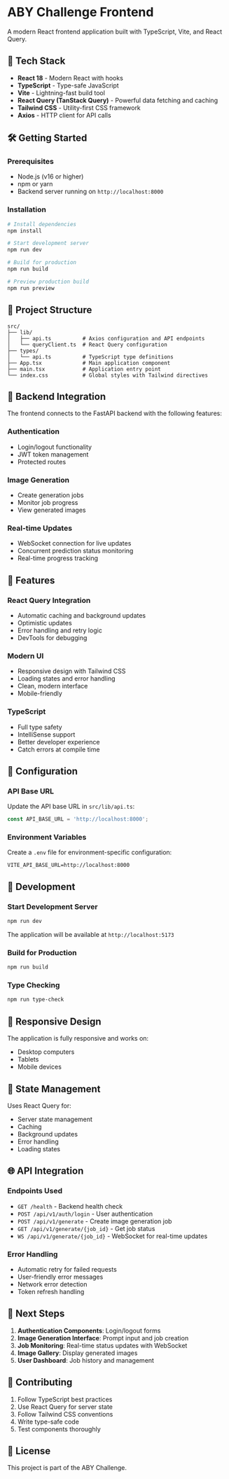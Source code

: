# ABY Challenge Frontend

A modern React frontend application built with TypeScript, Vite, and React Query.

## 🚀 Tech Stack

- **React 18** - Modern React with hooks
- **TypeScript** - Type-safe JavaScript
- **Vite** - Lightning-fast build tool
- **React Query (TanStack Query)** - Powerful data fetching and caching
- **Tailwind CSS** - Utility-first CSS framework
- **Axios** - HTTP client for API calls

## 🛠️ Getting Started

### Prerequisites

- Node.js (v16 or higher)
- npm or yarn
- Backend server running on `http://localhost:8000`

### Installation

```bash
# Install dependencies
npm install

# Start development server
npm run dev

# Build for production
npm run build

# Preview production build
npm run preview
```

## 📁 Project Structure

```
src/
├── lib/
│   ├── api.ts          # Axios configuration and API endpoints
│   └── queryClient.ts  # React Query configuration
├── types/
│   └── api.ts          # TypeScript type definitions
├── App.tsx             # Main application component
├── main.tsx            # Application entry point
└── index.css           # Global styles with Tailwind directives
```

## 🔌 Backend Integration

The frontend connects to the FastAPI backend with the following features:

### Authentication
- Login/logout functionality
- JWT token management
- Protected routes

### Image Generation
- Create generation jobs
- Monitor job progress
- View generated images

### Real-time Updates
- WebSocket connection for live updates
- Concurrent prediction status monitoring
- Real-time progress tracking

## 🎨 Features

### React Query Integration
- Automatic caching and background updates
- Optimistic updates
- Error handling and retry logic
- DevTools for debugging

### Modern UI
- Responsive design with Tailwind CSS
- Loading states and error handling
- Clean, modern interface
- Mobile-friendly

### TypeScript
- Full type safety
- IntelliSense support
- Better developer experience
- Catch errors at compile time

## 🔧 Configuration

### API Base URL
Update the API base URL in `src/lib/api.ts`:

```typescript
const API_BASE_URL = 'http://localhost:8000';
```

### Environment Variables
Create a `.env` file for environment-specific configuration:

```env
VITE_API_BASE_URL=http://localhost:8000
```

## 🚀 Development

### Start Development Server
```bash
npm run dev
```

The application will be available at `http://localhost:5173`

### Build for Production
```bash
npm run build
```

### Type Checking
```bash
npm run type-check
```

## 📱 Responsive Design

The application is fully responsive and works on:
- Desktop computers
- Tablets
- Mobile devices

## 🔄 State Management

Uses React Query for:
- Server state management
- Caching
- Background updates
- Error handling
- Loading states

## 🌐 API Integration

### Endpoints Used
- `GET /health` - Backend health check
- `POST /api/v1/auth/login` - User authentication
- `POST /api/v1/generate` - Create image generation job
- `GET /api/v1/generate/{job_id}` - Get job status
- `WS /api/v1/generate/{job_id}` - WebSocket for real-time updates

### Error Handling
- Automatic retry for failed requests
- User-friendly error messages
- Network error detection
- Token refresh handling

## 🚀 Next Steps

1. **Authentication Components**: Login/logout forms
2. **Image Generation Interface**: Prompt input and job creation
3. **Job Monitoring**: Real-time status updates with WebSocket
4. **Image Gallery**: Display generated images
5. **User Dashboard**: Job history and management

## 🤝 Contributing

1. Follow TypeScript best practices
2. Use React Query for server state
3. Follow Tailwind CSS conventions
4. Write type-safe code
5. Test components thoroughly

## 📄 License

This project is part of the ABY Challenge.